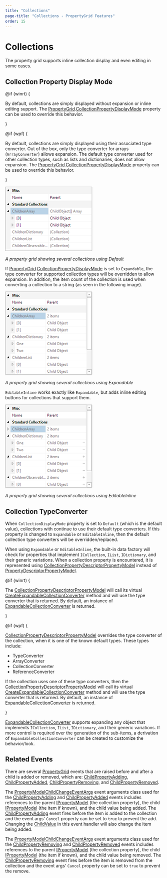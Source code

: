 ```yaml
---
title: "Collections"
page-title: "Collections - PropertyGrid Features"
order: 15
---
```

# Collections

The property grid supports inline collection display and even editing in some cases.

## Collection Property Display Mode

@if (winrt) {

By default, collections are simply displayed without expansion or inline editing support.  The [PropertyGrid](xref:@ActiproUIRoot.Controls.Grids.PropertyGrid).[CollectionPropertyDisplayMode](xref:@ActiproUIRoot.Controls.Grids.PropertyGrid.CollectionPropertyDisplayMode) property can be used to override this behavior. 

}

@if (wpf) {

By default, collections are simply displayed using their associated type converter.  Out of the box, only the type converter for arrays (`ArrayConverter`) allows expansion.  The default type converter used for other collection types, such as lists and dictionaries, does not allow expansion.  The [PropertyGrid](xref:@ActiproUIRoot.Controls.Grids.PropertyGrid).[CollectionPropertyDisplayMode](xref:@ActiproUIRoot.Controls.Grids.PropertyGrid.CollectionPropertyDisplayMode) property can be used to override this behavior. 

}

![Screenshot](../images/propertygrid-collection-display-mode-default.png)

*A property grid showing several collections using Default*

If [PropertyGrid](xref:@ActiproUIRoot.Controls.Grids.PropertyGrid).[CollectionPropertyDisplayMode](xref:@ActiproUIRoot.Controls.Grids.PropertyGrid.CollectionPropertyDisplayMode) is set to `Expandable`, the type converter for supported collection types will be overridden to allow expansion.  In addition, the item count of the collection is used when converting a collection to a string (as seen in the following image).

![Screenshot](../images/propertygrid-collection-display-mode-expandable.png)

*A property grid showing several collections using Expandable*

`EditableInline` works exactly like `Expandable`, but adds inline editing buttons for collections that support them.

![Screenshot](../images/propertygrid-collection-display-mode-editable-inline.png)

*A property grid showing several collections using EditableInline*

## Collection TypeConverter

When `CollectionDisplayMode` property is set to `Default` (which is the default value), collections with continue to use their default type converters.  If this property is changed to `Expandable` or `EditableInline`, then the default collection type converters will be overridden/replaced.

When using `Expandable` or `EditableInline`, the built-in data factory will check for properties that implement `ICollection`, `IList`, `IDictionary`, and their generic variations.  When a collection property is encountered, it is represented using [CollectionPropertyDescriptorPropertyModel](xref:@ActiproUIRoot.Controls.Grids.PropertyData.CollectionPropertyDescriptorPropertyModel) instead of [PropertyDescriptorPropertyModel](xref:@ActiproUIRoot.Controls.Grids.PropertyData.PropertyDescriptorPropertyModel).

@if (winrt) {

The [CollectionPropertyDescriptorPropertyModel](xref:@ActiproUIRoot.Controls.Grids.PropertyData.CollectionPropertyDescriptorPropertyModel) will call its virtual [CreateExpandableCollectionConverter](xref:@ActiproUIRoot.Controls.Grids.PropertyData.CollectionPropertyDescriptorPropertyModel.CreateExpandableCollectionConverter*) method and will use the type converter that is returned.  By default, an instance of [ExpandableCollectionConverter](xref:@ActiproUIRoot.Controls.Grids.PropertyData.ExpandableCollectionConverter) is returned. 

}

@if (wpf) {

[CollectionPropertyDescriptorPropertyModel](xref:@ActiproUIRoot.Controls.Grids.PropertyData.CollectionPropertyDescriptorPropertyModel) overrides the type converter of the collection, when it is one of the known default types.  These types include:

- TypeConverter
- ArrayConverter
- CollectionConverter
- ReferenceConverter

 If the collection uses one of these type converters, then the [CollectionPropertyDescriptorPropertyModel](xref:@ActiproUIRoot.Controls.Grids.PropertyData.CollectionPropertyDescriptorPropertyModel) will call its virtual [CreateExpandableCollectionConverter](xref:@ActiproUIRoot.Controls.Grids.PropertyData.CollectionPropertyDescriptorPropertyModel.CreateExpandableCollectionConverter*) method and will use the type converter that is returned.  By default, an instance of [ExpandableCollectionConverter](xref:@ActiproUIRoot.Controls.Grids.PropertyData.ExpandableCollectionConverter) is returned. 

}

[ExpandableCollectionConverter](xref:@ActiproUIRoot.Controls.Grids.PropertyData.ExpandableCollectionConverter) supports expanding any object that implements `ICollection`, `IList`, `IDictionary`, and their generic variations.  If more control is required over the generation of the sub-items, a derivation of `ExpandableCollectionConverter` can be created to customize the behavior/look.

## Related Events

There are several [PropertyGrid](xref:@ActiproUIRoot.Controls.Grids.PropertyGrid) events that are raised before and after a child is added or removed, which are: [ChildPropertyAdding](xref:@ActiproUIRoot.Controls.Grids.PropertyGrid.ChildPropertyAdding), [ChildPropertyAdded](xref:@ActiproUIRoot.Controls.Grids.PropertyGrid.ChildPropertyAdded), [ChildPropertyRemoving](xref:@ActiproUIRoot.Controls.Grids.PropertyGrid.ChildPropertyRemoving), and [ChildPropertyRemoved](xref:@ActiproUIRoot.Controls.Grids.PropertyGrid.ChildPropertyRemoved).

The [PropertyModelChildChangeEventArgs](xref:@ActiproUIRoot.Controls.Grids.PropertyModelChildChangeEventArgs) event arguments class used for the [ChildPropertyAdding](xref:@ActiproUIRoot.Controls.Grids.PropertyGrid.ChildPropertyAdding) and [ChildPropertyAdded](xref:@ActiproUIRoot.Controls.Grids.PropertyGrid.ChildPropertyAdded) events includes references to the parent [IPropertyModel](xref:@ActiproUIRoot.Controls.Grids.PropertyData.IPropertyModel) (the collection property), the child [IPropertyModel](xref:@ActiproUIRoot.Controls.Grids.PropertyData.IPropertyModel) (the item if known), and the child value being added.  The [ChildPropertyAdding](xref:@ActiproUIRoot.Controls.Grids.PropertyGrid.ChildPropertyAdding) event fires before the item is added to the collection and the event args' `Cancel` property can be set to `true` to prevent the add.  Changing the [ChildValue](xref:@ActiproUIRoot.Controls.Grids.PropertyModelChildChangeEventArgs.ChildValue) in this event handler will also change the item being added.

The [PropertyModelChildChangeEventArgs](xref:@ActiproUIRoot.Controls.Grids.PropertyModelChildChangeEventArgs) event arguments class used for the [ChildPropertyRemoving](xref:@ActiproUIRoot.Controls.Grids.PropertyGrid.ChildPropertyRemoving) and [ChildPropertyRemoved](xref:@ActiproUIRoot.Controls.Grids.PropertyGrid.ChildPropertyRemoved) events includes references to the parent [IPropertyModel](xref:@ActiproUIRoot.Controls.Grids.PropertyData.IPropertyModel) (the collection property), the child [IPropertyModel](xref:@ActiproUIRoot.Controls.Grids.PropertyData.IPropertyModel) (the item if known), and the child value being removed.  The [ChildPropertyRemoving](xref:@ActiproUIRoot.Controls.Grids.PropertyGrid.ChildPropertyRemoving) event fires before the item is removed from the collection and the event args' `Cancel` property can be set to `true` to prevent the remove.
